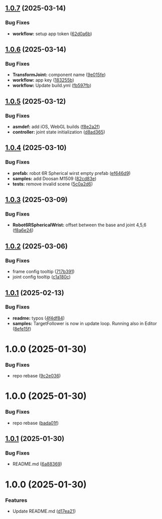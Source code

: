 ## [1.0.7](https://github.com/Preliy/Flange/compare/v1.0.6...v1.0.7) (2025-03-14)


### Bug Fixes

* **workflow:** setup app token ([62d0a6b](https://github.com/Preliy/Flange/commit/62d0a6bf27f9dbfe0870bde6b8e700cd7a514e2e))

## [1.0.6](https://github.com/Preliy/Flange/compare/v1.0.5...v1.0.6) (2025-03-14)


### Bug Fixes

* **TransformJoint:** component name ([9e015fe](https://github.com/Preliy/Flange/commit/9e015fecd303c36cefba995469e6de879c22cddf))
* **workflow:** app key ([183255b](https://github.com/Preliy/Flange/commit/183255b17e245b2823baa81f09326b8a50954c56))
* **workflow:** Update build.yml ([fb597fb](https://github.com/Preliy/Flange/commit/fb597fb085b3e59b6e4a040c121140f51514bf00))

## [1.0.5](https://github.com/Preliy/Flange/compare/v1.0.4...v1.0.5) (2025-03-12)


### Bug Fixes

* **asmdef:** add iOS, WebGL builds ([f8e2a2f](https://github.com/Preliy/Flange/commit/f8e2a2f31b7dc3fd89404f6fded3644cdf09e50c))
* **controller:** joint state initialization ([d8ad365](https://github.com/Preliy/Flange/commit/d8ad36567d8abebe59e03ce450b41f577618cf4b))

## [1.0.4](https://github.com/Preliy/Flange/compare/v1.0.3...v1.0.4) (2025-03-10)


### Bug Fixes

* **prefab:** robot 6R Spherical wirst empty prefab ([ef646d9](https://github.com/Preliy/Flange/commit/ef646d96310895d91aaf185dcce6abf6c9b2c7d7))
* **samples:** add Doosan M1509 ([82cd83e](https://github.com/Preliy/Flange/commit/82cd83e202ddf60a84ee7c9b02c503bb22cf15bf))
* **tests:** remove invalid scene ([5c0a2d6](https://github.com/Preliy/Flange/commit/5c0a2d622e20c10419d9f697492599ae66e98769))

## [1.0.3](https://github.com/Preliy/Flange/compare/v1.0.2...v1.0.3) (2025-03-09)


### Bug Fixes

* **Robot6RSphericalWrist:** offset between the base and joint 4,5,6 ([f8a6e24](https://github.com/Preliy/Flange/commit/f8a6e2450bb070292d4dd0a779fcfc9bb8bb68f6))

## [1.0.2](https://github.com/Preliy/Flange/compare/v1.0.1...v1.0.2) (2025-03-06)


### Bug Fixes

* frame config tooltip ([717b391](https://github.com/Preliy/Flange/commit/717b391706bd2299c926402588bb893ad130db00))
* joint config tooltip ([c1a180c](https://github.com/Preliy/Flange/commit/c1a180c0a91f56e78489eeda088fde4106413ef8))

## [1.0.1](https://github.com/Preliy/Flange/compare/v1.0.0...v1.0.1) (2025-02-13)


### Bug Fixes

* **readme:** typos ([4f4df84](https://github.com/Preliy/Flange/commit/4f4df84ada38293e232f08af2cd548732c487ed4))
* **samples:** TargetFollower is now in update loop. Running also in Editor ([8efe15f](https://github.com/Preliy/Flange/commit/8efe15fc5399de88be5d3dc8e6b26a2c52aa0ebe))

# 1.0.0 (2025-01-30)


### Bug Fixes

* repo rebase ([9c2e036](https://github.com/Preliy/Flange/commit/9c2e0363534c84ab87f7663724faffd180a6822c))

# 1.0.0 (2025-01-30)


### Bug Fixes

* repo rebase ([bada01f](https://github.com/Preliy/Flange/commit/bada01fc548f7f2bc930c418b2ac963496d265d2))

## [1.0.1](https://github.com/Preliy/Flange/compare/v1.0.0...v1.0.1) (2025-01-30)


### Bug Fixes

* README.md ([6a88369](https://github.com/Preliy/Flange/commit/6a883697a02a2e200577c4f8656f8b982e3f7c63))

# 1.0.0 (2025-01-30)


### Features

* Update README.md ([d17ea21](https://github.com/Preliy/Flange/commit/d17ea211e314ccaaa7173638c148453be51c0602))
